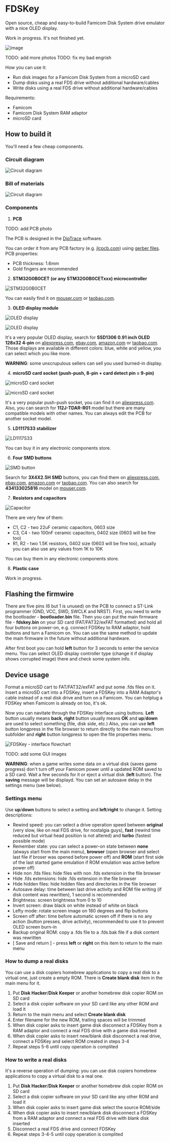# FDSKey
Open source, cheap and easy-to-build Famicom Disk System drive emulator with a nice OLED display.

Work in progress. It's not finished yet.

![image](https://user-images.githubusercontent.com/4236181/232440939-b28283d4-2cc3-44ea-8043-354e01dabb07.png)

TODO: add more photos
TODO: fix my bad engrish

How you can use it:
* Run disk images for a Famicom Disk System from a microSD card 
* Dump disks using a real FDS drive without additional hardware/cables
* Write disks using a real FDS drive without additional hardware/cables

Requirements:
* Famicom
* Famicom Disk System RAM adaptor
* microSD card

## How to build it
You'll need a few cheap components.

### Сircuit diagram
![Сircuit diagram](fdskey_circuit_diagram.png )

### Bill of materials
![Сircuit diagram](fdskey_bom.png )

### Components
1. **PCB**

TODO: add PCB photo

The PCB is designed in the [DipTrace](https://diptrace.com/) software.

You can order it from any PCB factory (e.g. [jlcpcb.com](jlcpcb.com)) using [gerber files](PCB_gerbers). PCB properties:
* PCB thickness: 1.6mm
* Gold fingers are recommended

2. **STM32G0B0CET (or any STM32G0B0CETxxx) microcontroller**

![STM32G0B0CET](https://user-images.githubusercontent.com/4236181/232314493-1ec8e30e-3a7c-4811-aa55-ce00b48657be.png)

You can easily find it on [mouser.com](https://www.mouser.com/c/?q=STM32G0B0CET) or [taobao.com](https://s.taobao.com/search?q=STM32G0B0CET).

3. **OLED display module**

![OLED display](https://user-images.githubusercontent.com/4236181/232314733-8415926e-7fd4-463e-8dfe-214b7c0596d0.png)

![OLED display](https://user-images.githubusercontent.com/4236181/232314774-186cd89f-30fd-4f91-9653-37cfe8fef6e9.png)

It's a very popular OLED display, search for **SSD1306 0.91 inch OLED 128x32 4-pin** on [aliexpress.com](aliexpress.com), [ebay.com](ebay.com), [amazon.com](amazon.com) or [taobao.com](taobao.com). Those displays are available in different colors: blue, white and yellow, you can select which you like more.

**WARNING**: some unscrupulous sellers can sell you used burned-in display.

4. **microSD card socket (push-push, 8-pin + card detect pin = 9-pin)**

![microSD card socket](https://user-images.githubusercontent.com/4236181/232315515-5448f67a-dd0d-40c4-9347-7212eabafad3.png)

![microSD card socket](https://user-images.githubusercontent.com/4236181/232315553-8d20c2c3-7c77-4bec-bd75-0b12cd5d0591.png)

It's a very popular push-push socket, you can find it on [aliexpress.com](aliexpdress.com). Also, you can search for **112J-TDAR-R01** model but there are many compatible models with other names. You can always edit the PCB for another socket model.

5. **LD1117S33 stabilizer**

![LD1117S33](https://user-images.githubusercontent.com/4236181/232316501-0c0928cc-6963-4bbd-998f-32091fde20a6.png)

You can buy it in any electronic components store.

6. **Four SMD buttons**

![SMD button](https://user-images.githubusercontent.com/4236181/232316667-556b9a1f-eef8-4035-806b-d7917b8ea483.png)

Search for **3X4X2.5H SMD** buttons, you can find them on [aliexpress.com](aliexpress.com), [ebay.com](ebay.com), [amazon.com](amazon.com) or [taobao.com](taobao.com). You can also search for **434133025816** model on [mouser.com](https://www.mouser.com/c/?q=STM32G0B0CET).

7. **Resistors and capacitors**

![Capacitor](https://user-images.githubusercontent.com/4236181/232319858-d8be57ae-639b-496c-821b-c151da69f2c9.png)

There are very few of them:
* C1, C2 - two 22uF ceramic capacitors, 0603 size
* C3, C4 - two 100nF ceramic capacitors, 0402 size (0603 will be fine too)
* R1, R2 - two 1.5K resistors, 0402 size (0603 will be fine too), actually you can also use any values from 1K to 10K

You can buy them in any electronic components store.

8. **Plastic case**

Work in progress.

## Flashing the firmwire
There are five pins (6 but 1 is unused) on the PCB to connect a ST-Link programmer (GND, VCC, SWD, SWCLK and NRST). First, you need to write the bootloader - **bootloader.bin** file. Then you can put the main firmware file - **fdskey.bin** on your SD card (FAT/FAT32/exFAT formatted) and hold all four buttons on power-on, e.g. connect FDSKey to RAM adaptor, hold buttons and turn a Famicom on. You can use the same method to update the main firmware in the future without additional hardware.

After first boot you can hold **left** button for 3 seconds to enter the service menu. You can select OLED display controller type (change it if display shows corrupted image) there and check some system info.

## Device usage
Format a microSD cart to FAT/FAT32/exFAT and put some .fds files on it. Insert a microSD cart into a FDSKey, insert a FDSKey into a RAM Adaptor's cable instead of a real disk drive and turn on a Famicom. You can hotplug a FDSKey when Famicom is already on too, it's ok.

Now you can navitate through the FDSKey interface using buttons. **Left** button usually means **back**, **right** button usually means **OK** and **up**/**down** are used to select something (file, disk side, etc.) Also, you can use **left** button longpress in the file browser to return directly to the main menu from subfolder and **right** button longpress to open the file properties menu.

![FDSKey - interface flowchart](https://user-images.githubusercontent.com/4236181/232327286-8afaa7cd-3d97-4b34-bb7b-d6d20e7622c6.png)

TODO: add some GUI images

**WARNING**: when a game writes some data on a virtual disk (saves game progress) don't turn off your Famicom power until a updated ROM saved to a SD card. Wait a few seconds for it or eject a virtual disk (**left** button). The **saving** message will be displayd. You can set an autosave delay in the settings menu (see below).

### Settings menu
Use **up**/**down** buttons to select a setting and **left**/**right** to change it. Setting descriptions:
* Rewind speed: you can select a drive operation speed between **original** (very slow, like on real FDS drive, for nostalgia guys), **fast** (rewind time reduced but virtual head position is not altered) and **turbo** (fastest possible mode)
* Remember state: you can select a power-on state between **none** (always start from the main menu), **browser** (open browser and select last file if broser was opened before power off) and **ROM** (start first side of the last started game emulation if ROM emulation was active before power off)
* Hide non .fds files: hide files with non .fds extension in the file browser
* Hide .fds extensions: hide .fds extension in the file browser
* Hide hidden files: hide hidden files and directories in the file browser
* Autosave delay: time between last drive activity and ROM file writing (if disk content was rewritten), 1 second is recommended
* Brightness: screen brightness from 0 to 10
* Invert screen: draw black on white instead of white on black
* Lefty mode: rotate screen image on 180 degrees and flip buttons
* Screen off after: time before automatic screen off if there is no any action (button presses, drive activity), recommended to use it to prevent OLED screen burn-in
* Backup original ROM: copy a .fds file to a .fds.bak file if a disk content was rewritten
* [ Save and return ] - press **left** or **right** on this item to return to the main menu

### How to dump a real disks
You can use a disk copiers homebrew applications to copy a real disk to a virtual one, just create a empty ROM. There is **Create blank disk** item in the main menu for it.
1. Put **Disk Hacker**/**Disk Keeper** or another homebrew disk copier ROM on SD card
2. Select a disk copier software on your SD card like any other ROM and load it
3. Return to the main menu and select **Create blank disk**
4. Enter filename for the new ROM, trailing spaces will be trimmed
5. When disk copier asks to insert game disk disconnect a FDSKey from a RAM adaptor and connect a real FDS drive with a game disk inserted
6. When disk copier asks to insert new/blank disk disconnect a real drive, connect a FDSKey and select ROM created in steps 3-4
7. Repeat steps 5-6 until copy operation is complited

### How to write a real disks
It's a reverse operation of dumping: you can use disk copiers homebrew applications to copy a virtual disk to a real one.
1. Put **Disk Hacker**/**Disk Keeper** or another homebrew disk copier ROM on SD card
2. Select a disk copier software on your SD card like any other ROM and load it
3. When disk copier asks to insert game disk select the source ROM/side
4. When disk copier asks to insert new/blank disk disconnect a FDSKey from a RAM adaptor and connect a real FDS drive with blank disk inserted
5. Disconnect a real FDS drive and connect FDSKey
6. Repeat steps 3-4-5 until copy operation is complited
